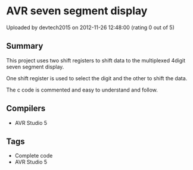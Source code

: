 # AVR seven segment display

Uploaded by devtech2015 on 2012-11-26 12:48:00 (rating 0 out of 5)

## Summary

This project uses two shift registers to shift data to the multiplexed 4digit seven segment display.  

One shift register is used to select the digit and the other to shift the data.  

The c code is commented and easy to understand and follow.

## Compilers

- AVR Studio 5

## Tags

- Complete code
- AVR Studio 5
